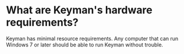 # What are Keyman's hardware requirements?

Keyman has minimal resource requirements. Any computer that can run
Windows 7 or later should be able to run Keyman without trouble.
